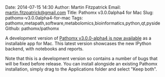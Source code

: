 Date: 2014-07-15 14:30
Author: Martin Fitzpatrick
Email: martin.fitzpatrick@gmail.com
Title: Pathomx v3.0.0alpha4 for Mac
Slug: pathomx-v3.0.0alpha4-for-mac
Tags: pathomx,metapath,software,metabolomics,bioinformatics,python,qt,pyside
Github: pathomx/pathomx

A development version of [Pathomx v3.0.0-alpha4 is now available](download.pathomx.org/Pathomx-3.0.0a4.dmg) as a installable app for Mac. This latest version showcases the new IPython backend, with notebooks and reports.

<!-- PELICAN_END_SUMMARY -->

Note that this is a development version so contains a number of bugs that will be fixed
before release. You can install alongside an existing Pathomx installation, simply drag to the Applications folder and select "Keep both".
